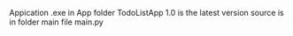 Appication .exe in App folder TodoListApp 1.0 is the latest version
source is in folder main file main.py
